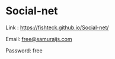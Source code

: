 # Social-net

Link : https://fishteck.github.io/Social-net/

Email: free@samuraijs.com

Password: free
